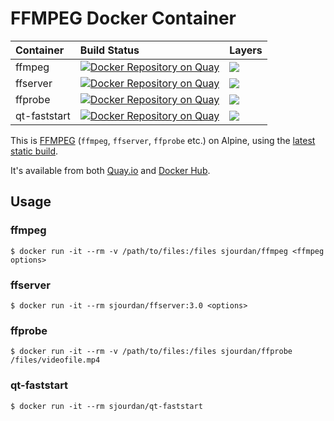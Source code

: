 # FFMPEG Docker Container

| Container | Build Status     | Layers  |
| :------------- | :------------- | :------------- |
| ffmpeg       | [![Docker Repository on Quay](https://quay.io/repository/sjourdan/ffmpeg/status "Docker Repository on Quay")](https://quay.io/repository/sjourdan/ffmpeg)      |  [![](https://badge.imagelayers.io/sjourdan/ffmpeg:latest.svg)](https://imagelayers.io/?images=sjourdan/ffmpeg:latest 'Get your own badge on imagelayers.io') |
| ffserver | [![Docker Repository on Quay](https://quay.io/repository/sjourdan/ffserver/status "Docker Repository on Quay")](https://quay.io/repository/sjourdan/ffserver) |  [![](https://badge.imagelayers.io/sjourdan/ffserver:latest.svg)](https://imagelayers.io/?images=sjourdan/ffserver:latest 'Get your own badge on imagelayers.io')  |
| ffprobe | [![Docker Repository on Quay](https://quay.io/repository/sjourdan/ffprobe/status "Docker Repository on Quay")](https://quay.io/repository/sjourdan/ffprobe) | [![](https://badge.imagelayers.io/sjourdan/ffprobe:latest.svg)](https://imagelayers.io/?images=sjourdan/ffprobe:latest 'Get your own badge on imagelayers.io')   |
| qt-faststart | [![Docker Repository on Quay](https://quay.io/repository/sjourdan/qt-faststart/status "Docker Repository on Quay")](https://quay.io/repository/sjourdan/qt-faststart) | [![](https://badge.imagelayers.io/sjourdan/qt-faststart:latest.svg)](https://imagelayers.io/?images=sjourdan/qt-faststart:latest 'Get your own badge on imagelayers.io')   |

This is [FFMPEG](https://ffmpeg.org/) (`ffmpeg`, `ffserver`, `ffprobe` etc.) on Alpine, using the [latest static build](https://ffmpeg.org/download.html#build-linux).

It's available from both [Quay.io](https://quay.io/repository/sjourdan/ffmpeg) and [Docker Hub](https://hub.docker.com/r/sjourdan/ffmpeg).

## Usage

### ffmpeg

    $ docker run -it --rm -v /path/to/files:/files sjourdan/ffmpeg <ffmpeg options>

### ffserver

    $ docker run -it --rm sjourdan/ffserver:3.0 <options>

### ffprobe

    $ docker run -it --rm -v /path/to/files:/files sjourdan/ffprobe /files/videofile.mp4

### qt-faststart

    $ docker run -it --rm sjourdan/qt-faststart
